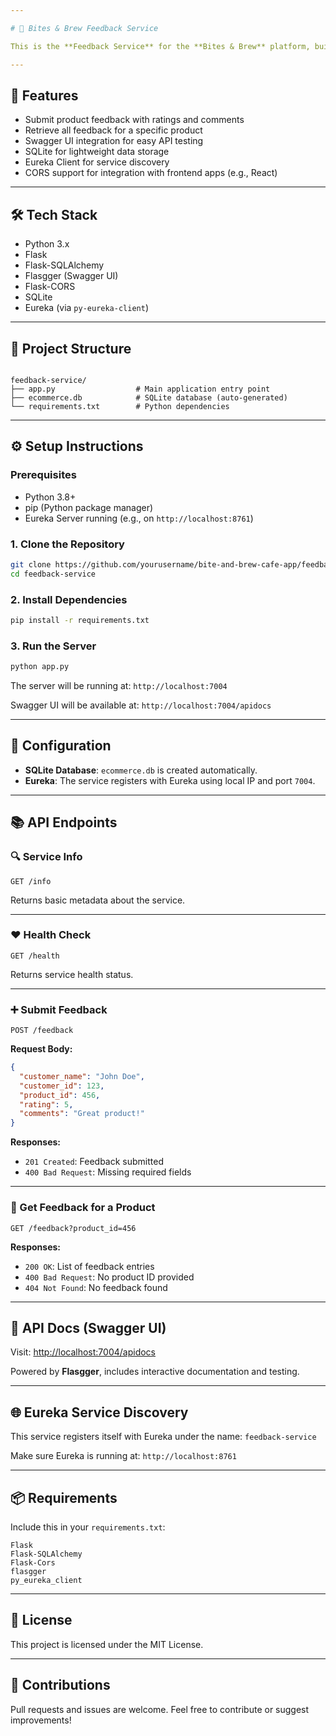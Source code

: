```yaml
---

# 💬 Bites & Brew Feedback Service

This is the **Feedback Service** for the **Bites & Brew** platform, built with **Flask**. It allows customers to submit feedback for products and enables retrieval of feedback for specific products. It supports CORS, service discovery via Eureka, and automatic API documentation via Swagger.

---
```


## 🚀 Features

- Submit product feedback with ratings and comments
- Retrieve all feedback for a specific product
- Swagger UI integration for easy API testing
- SQLite for lightweight data storage
- Eureka Client for service discovery
- CORS support for integration with frontend apps (e.g., React)

---

## 🛠️ Tech Stack

- Python 3.x
- Flask
- Flask-SQLAlchemy
- Flasgger (Swagger UI)
- Flask-CORS
- SQLite
- Eureka (via `py-eureka-client`)

---

## 📁 Project Structure

```

feedback-service/
├── app.py                  # Main application entry point
├── ecommerce.db            # SQLite database (auto-generated)
└── requirements.txt        # Python dependencies

````

---

## ⚙️ Setup Instructions

### Prerequisites

- Python 3.8+
- pip (Python package manager)
- Eureka Server running (e.g., on `http://localhost:8761`)

### 1. Clone the Repository

```bash
git clone https://github.com/yourusername/bite-and-brew-cafe-app/feedback-service.git
cd feedback-service
````

### 2. Install Dependencies

```bash
pip install -r requirements.txt
```

### 3. Run the Server

```bash
python app.py
```

The server will be running at: `http://localhost:7004`

Swagger UI will be available at: `http://localhost:7004/apidocs`

---

## 🔧 Configuration

* **SQLite Database**: `ecommerce.db` is created automatically.
* **Eureka**: The service registers with Eureka using local IP and port `7004`.

---

## 📚 API Endpoints

### 🔍 Service Info

```
GET /info
```

Returns basic metadata about the service.

---

### ❤️ Health Check

```
GET /health
```

Returns service health status.

---

### ➕ Submit Feedback

```
POST /feedback
```

**Request Body:**

```json
{
  "customer_name": "John Doe",
  "customer_id": 123,
  "product_id": 456,
  "rating": 5,
  "comments": "Great product!"
}
```

**Responses:**

* `201 Created`: Feedback submitted
* `400 Bad Request`: Missing required fields

---

### 📄 Get Feedback for a Product

```
GET /feedback?product_id=456
```

**Responses:**

* `200 OK`: List of feedback entries
* `400 Bad Request`: No product ID provided
* `404 Not Found`: No feedback found

---

## 🧪 API Docs (Swagger UI)

Visit: [http://localhost:7004/apidocs](http://localhost:7004/apidocs)

Powered by **Flasgger**, includes interactive documentation and testing.

---

## 🌐 Eureka Service Discovery

This service registers itself with Eureka under the name: `feedback-service`

Make sure Eureka is running at: `http://localhost:8761`

---

## 📦 Requirements

Include this in your `requirements.txt`:

```
Flask
Flask-SQLAlchemy
Flask-Cors
flasgger
py_eureka_client
```

---

## 📜 License

This project is licensed under the MIT License.

---

## 🤝 Contributions

Pull requests and issues are welcome. Feel free to contribute or suggest improvements!

